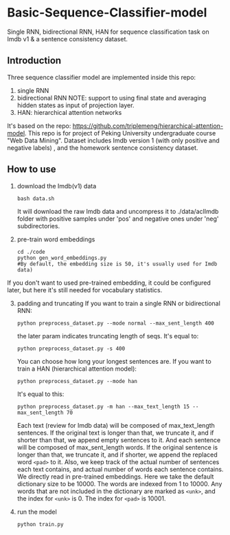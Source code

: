 # Basic-Sequence-Classifier-model
Single RNN, bidirectional RNN, HAN for sequence classification task on Imdb v1 & a sentence consistency dataset.

## Introduction

Three sequence classifier model are implemented inside this repo:

1. single RNN
2. bidirectional RNN
   NOTE: support to using final state and averaging hidden states as input of projection layer. 
3. HAN: hierarchical attention networks

It's based on the repo: https://github.com/triplemeng/hierarchical-attention-model. This repo is for project of Peking University undergraduate course "Web Data Mining". Dataset includes Imdb version 1  (with only positive and negative labels) , and the homework sentence consistency dataset.



## How to use

1. download the Imdb(v1) data

   ```
   bash data.sh
   ```

   It will download the raw Imdb data and uncompress it to ./data/aclImdb folder with positive samples under 'pos' and negative ones under 'neg' subdirectories.

2. pre-train word embeddings

    ```
    cd ./code
    python gen_word_embeddings.py
    #By default, the embedding size is 50, it's usually used for Imdb data)
    ```

  If you don't want to used pre-trained embedding, it could be configured later, but here it's still needed for vocabulary statistics.

3. padding and truncating
    If you want to train a single RNN or bidirectional RNN:

    ```
    python preprocess_dataset.py --mode normal --max_sent_length 400
    ```
    the later param indicates truncating length of seqs. It's equal to:

    ```
    python preprocess_dataset.py -s 400
    ```

    You can choose how long your longest sentences are. If you want to train a HAN (hierarchical attention model):

    ```
    python preprocess_dataset.py --mode han
    ```

    It's equal to this:

    ```
    python preprocess_dataset.py -m han --max_text_length 15 --max_sent_length 70
    ```

    Each text (review for Imdb data) will be composed of max_text_length sentences. If the original text is longer than that, we truncate it, and if shorter than that, we append empty sentences to it. And each sentence will be composed of max_sent_length words. If the original sentence is longer than that, we truncate it, and if shorter, we append the replaced word `<pad>` to it. Also, we keep track of the actual number of sentences each text contains, and actual number of words each sentence contains.	
    We directly read in pre-trained embeddings. Here we take the default dictionary size to be 10000. The words are indexed from 1 to 10000. Any words that are not included in the dictionary are marked as `<unk>`, and the index for `<unk>` is 0. The index for `<pad>` is 10001.


4. run the model

   ```
   python train.py
   ```



